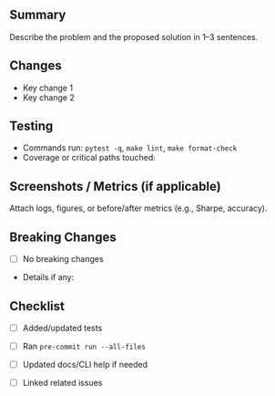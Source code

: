 ## Summary

Describe the problem and the proposed solution in 1–3 sentences.

## Changes

- Key change 1
- Key change 2

## Testing

- Commands run: `pytest -q`, `make lint`, `make format-check`
- Coverage or critical paths touched:

## Screenshots / Metrics (if applicable)

Attach logs, figures, or before/after metrics (e.g., Sharpe, accuracy).

## Breaking Changes

- [ ] No breaking changes
- Details if any:

## Checklist

- [ ] Added/updated tests
- [ ] Ran `pre-commit run --all-files`
- [ ] Updated docs/CLI help if needed
- [ ] Linked related issues

